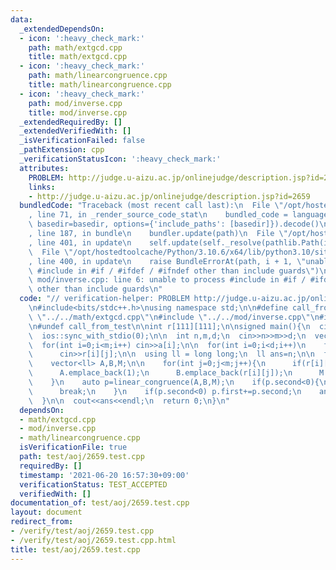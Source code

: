 ```yaml
---
data:
  _extendedDependsOn:
  - icon: ':heavy_check_mark:'
    path: math/extgcd.cpp
    title: math/extgcd.cpp
  - icon: ':heavy_check_mark:'
    path: math/linearcongruence.cpp
    title: math/linearcongruence.cpp
  - icon: ':heavy_check_mark:'
    path: mod/inverse.cpp
    title: mod/inverse.cpp
  _extendedRequiredBy: []
  _extendedVerifiedWith: []
  _isVerificationFailed: false
  _pathExtension: cpp
  _verificationStatusIcon: ':heavy_check_mark:'
  attributes:
    PROBLEM: http://judge.u-aizu.ac.jp/onlinejudge/description.jsp?id=2659
    links:
    - http://judge.u-aizu.ac.jp/onlinejudge/description.jsp?id=2659
  bundledCode: "Traceback (most recent call last):\n  File \"/opt/hostedtoolcache/Python/3.10.6/x64/lib/python3.10/site-packages/onlinejudge_verify/documentation/build.py\"\
    , line 71, in _render_source_code_stat\n    bundled_code = language.bundle(stat.path,\
    \ basedir=basedir, options={'include_paths': [basedir]}).decode()\n  File \"/opt/hostedtoolcache/Python/3.10.6/x64/lib/python3.10/site-packages/onlinejudge_verify/languages/cplusplus.py\"\
    , line 187, in bundle\n    bundler.update(path)\n  File \"/opt/hostedtoolcache/Python/3.10.6/x64/lib/python3.10/site-packages/onlinejudge_verify/languages/cplusplus_bundle.py\"\
    , line 401, in update\n    self.update(self._resolve(pathlib.Path(included), included_from=path))\n\
    \  File \"/opt/hostedtoolcache/Python/3.10.6/x64/lib/python3.10/site-packages/onlinejudge_verify/languages/cplusplus_bundle.py\"\
    , line 400, in update\n    raise BundleErrorAt(path, i + 1, \"unable to process\
    \ #include in #if / #ifdef / #ifndef other than include guards\")\nonlinejudge_verify.languages.cplusplus_bundle.BundleErrorAt:\
    \ mod/inverse.cpp: line 6: unable to process #include in #if / #ifdef / #ifndef\
    \ other than include guards\n"
  code: "// verification-helper: PROBLEM http://judge.u-aizu.ac.jp/onlinejudge/description.jsp?id=2659\n\
    \n#include<bits/stdc++.h>\nusing namespace std;\n\n#define call_from_test\n#include\
    \ \"../../math/extgcd.cpp\"\n#include \"../../mod/inverse.cpp\"\n#include \"../../math/linearcongruence.cpp\"\
    \n#undef call_from_test\n\nint r[111][111];\n\nsigned main(){\n  cin.tie(0);\n\
    \  ios::sync_with_stdio(0);\n\n  int n,m,d;\n  cin>>n>>m>>d;\n  vector<int> a(m);\n\
    \  for(int i=0;i<m;i++) cin>>a[i];\n\n  for(int i=0;i<d;i++)\n    for(int j=0;j<m;j++)\n\
    \      cin>>r[i][j];\n\n  using ll = long long;\n  ll ans=n;\n\n  for(int i=0;i<d;i++){\n\
    \    vector<ll> A,B,M;\n\n    for(int j=0;j<m;j++){\n      if(r[i][j]<0) continue;\n\
    \      A.emplace_back(1);\n      B.emplace_back(r[i][j]);\n      M.emplace_back(a[j]);\n\
    \    }\n    auto p=linear_congruence(A,B,M);\n    if(p.second<0){\n      ans=-1;\n\
    \      break;\n    }\n    if(p.second<0) p.first+=p.second;\n    ans=(ans-p.first)/p.second*p.second+p.first;\n\
    \  }\n\n  cout<<ans<<endl;\n  return 0;\n}\n"
  dependsOn:
  - math/extgcd.cpp
  - mod/inverse.cpp
  - math/linearcongruence.cpp
  isVerificationFile: true
  path: test/aoj/2659.test.cpp
  requiredBy: []
  timestamp: '2021-06-20 16:57:30+09:00'
  verificationStatus: TEST_ACCEPTED
  verifiedWith: []
documentation_of: test/aoj/2659.test.cpp
layout: document
redirect_from:
- /verify/test/aoj/2659.test.cpp
- /verify/test/aoj/2659.test.cpp.html
title: test/aoj/2659.test.cpp
---
```

